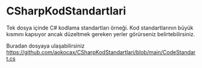 # CSharpKodStandartlari
Tek dosya içinde C# kodlama standartları örneği. Kod standartlarının büyük kısmını kapsıyor ancak düzeltmek gereken yerler görürseniz belirtebilirsiniz.

Buradan dosyaya ulaşabilirsiniz https://github.com/aokocax/CSharpKodStandartlari/blob/main/CodeStandart.cs
